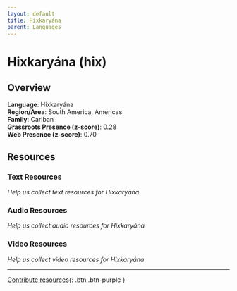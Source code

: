 ```yaml
---
layout: default
title: Hixkaryána
parent: Languages
---
```


# Hixkaryána (hix)

## Overview

**Language**: Hixkaryána  
**Region/Area**: South America, Americas  
**Family**: Cariban  
**Grassroots Presence (z-score)**: 0.28  
**Web Presence (z-score)**: 0.70  

## Resources

### Text Resources
*Help us collect text resources for Hixkaryána*

### Audio Resources
*Help us collect audio resources for Hixkaryána*

### Video Resources
*Help us collect video resources for Hixkaryána*

---

[Contribute resources](https://forms.office.com/e/1SfLJx3u1r){: .btn .btn-purple }
